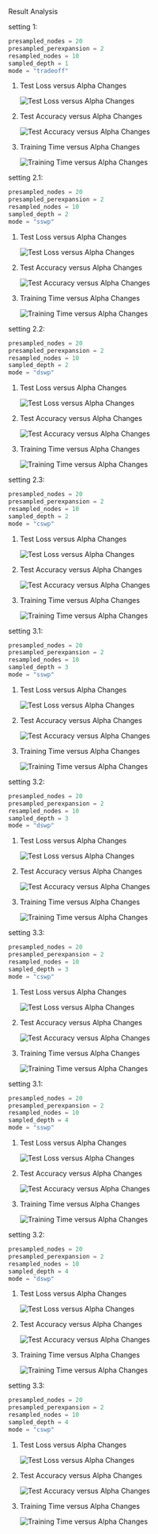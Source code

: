 Result Analysis

setting 1:

```Python
presampled_nodes = 20
presampled_perexpansion = 2
resampled_nodes = 10
sampled_depth = 1
mode = "tradeoff"
```



1. Test Loss versus Alpha Changes

   ![Test Loss versus Alpha Changes](../../results/proto/results_1hop_tradeoff/Test_Loss_versus_Alpha_Changes.png)

2. Test Accuracy versus Alpha Changes

   ![Test Accuracy versus Alpha Changes](../../results/proto/results_1hop_tradeoff/Test_Accuracy_versus_Alpha_Changes.png)

3. Training Time versus Alpha Changes

   ![Training Time versus Alpha Changes](../../results/proto/results_1hop_tradeoff/Training_Time_versus_Alpha_Changes.png)

setting 2.1:

```Python
presampled_nodes = 20
presampled_perexpansion = 2
resampled_nodes = 10
sampled_depth = 2
mode = "sswp"
```



1. Test Loss versus Alpha Changes

   ![Test Loss versus Alpha Changes](../../results/proto/results_2hop_sswp/Test_Loss_versus_Alpha_Changes.png)

2. Test Accuracy versus Alpha Changes

   ![Test Accuracy versus Alpha Changes](../../results/proto/results_2hop_sswp/Test_Accuracy_versus_Alpha_Changes.png)

3. Training Time versus Alpha Changes

   ![Training Time versus Alpha Changes](../../results/proto/results_2hop_sswp/Training_Time_versus_Alpha_Changes.png)

setting 2.2:

```Python
presampled_nodes = 20
presampled_perexpansion = 2
resampled_nodes = 10
sampled_depth = 2
mode = "dswp"
```



1. Test Loss versus Alpha Changes

   ![Test Loss versus Alpha Changes](../../results/proto/results_2hop_dswp/Test_Loss_versus_Alpha_Changes.png)

2. Test Accuracy versus Alpha Changes

   ![Test Accuracy versus Alpha Changes](../../results/proto/results_2hop_dswp/Test_Accuracy_versus_Alpha_Changes.png)

3. Training Time versus Alpha Changes

   ![Training Time versus Alpha Changes](../../results/proto/results_2hop_dswp/Training_Time_versus_Alpha_Changes.png)

setting 2.3:

```Python
presampled_nodes = 20
presampled_perexpansion = 2
resampled_nodes = 10
sampled_depth = 2
mode = "cswp"
```



1. Test Loss versus Alpha Changes

   ![Test Loss versus Alpha Changes](../../results/proto/results_2hop_cswp/Test_Loss_versus_Alpha_Changes.png)

2. Test Accuracy versus Alpha Changes

   ![Test Accuracy versus Alpha Changes](../../results/proto/results_2hop_cswp/Test_Accuracy_versus_Alpha_Changes.png)

3. Training Time versus Alpha Changes

   ![Training Time versus Alpha Changes](../../results/proto/results_2hop_cswp/Training_Time_versus_Alpha_Changes.png)

setting 3.1:

```Python
presampled_nodes = 20
presampled_perexpansion = 2
resampled_nodes = 10
sampled_depth = 3
mode = "sswp"
```



1. Test Loss versus Alpha Changes

   ![Test Loss versus Alpha Changes](../../results/proto/results_3hop_sswp/Test_Loss_versus_Alpha_Changes.png)

2. Test Accuracy versus Alpha Changes

   ![Test Accuracy versus Alpha Changes](../../results/proto/results_3hop_sswp/Test_Accuracy_versus_Alpha_Changes.png)

3. Training Time versus Alpha Changes

   ![Training Time versus Alpha Changes](../../results/proto/results_3hop_sswp/Training_Time_versus_Alpha_Changes.png)

setting 3.2:

```Python
presampled_nodes = 20
presampled_perexpansion = 2
resampled_nodes = 10
sampled_depth = 3
mode = "dswp"
```



1. Test Loss versus Alpha Changes

   ![Test Loss versus Alpha Changes](../../results/proto/results_3hop_dswp/Test_Loss_versus_Alpha_Changes.png)

2. Test Accuracy versus Alpha Changes

   ![Test Accuracy versus Alpha Changes](../../results/proto/results_3hop_dswp/Test_Accuracy_versus_Alpha_Changes.png)

3. Training Time versus Alpha Changes

   ![Training Time versus Alpha Changes](../../results/proto/results_3hop_dswp/Training_Time_versus_Alpha_Changes.png)

setting 3.3:

```Python
presampled_nodes = 20
presampled_perexpansion = 2
resampled_nodes = 10
sampled_depth = 3
mode = "cswp"
```



1. Test Loss versus Alpha Changes

   ![Test Loss versus Alpha Changes](../../results/proto/results_3hop_cswp/Test_Loss_versus_Alpha_Changes.png)

2. Test Accuracy versus Alpha Changes

   ![Test Accuracy versus Alpha Changes](../../results/proto/results_3hop_cswp/Test_Accuracy_versus_Alpha_Changes.png)

3. Training Time versus Alpha Changes

   ![Training Time versus Alpha Changes](../../results/proto/results_3hop_cswp/Training_Time_versus_Alpha_Changes.png)



setting 3.1:

```Python
presampled_nodes = 20
presampled_perexpansion = 2
resampled_nodes = 10
sampled_depth = 4
mode = "sswp"
```



1. Test Loss versus Alpha Changes

   ![Test Loss versus Alpha Changes](../../results/proto/results_4hop_sswp/Test_Loss_versus_Alpha_Changes.png)

2. Test Accuracy versus Alpha Changes

   ![Test Accuracy versus Alpha Changes](../../results/proto/results_4hop_sswp/Test_Accuracy_versus_Alpha_Changes.png)

3. Training Time versus Alpha Changes

   ![Training Time versus Alpha Changes](../../results/proto/results_4hop_sswp/Training_Time_versus_Alpha_Changes.png)

setting 3.2:

```Python
presampled_nodes = 20
presampled_perexpansion = 2
resampled_nodes = 10
sampled_depth = 4
mode = "dswp"
```



1. Test Loss versus Alpha Changes

   ![Test Loss versus Alpha Changes](../../results/proto/results_4hop_dswp/Test_Loss_versus_Alpha_Changes.png)

2. Test Accuracy versus Alpha Changes

   ![Test Accuracy versus Alpha Changes](../../results/proto/results_4hop_dswp/Test_Accuracy_versus_Alpha_Changes.png)

3. Training Time versus Alpha Changes

   ![Training Time versus Alpha Changes](../../results/proto/results_4hop_dswp/Training_Time_versus_Alpha_Changes.png)

setting 3.3:

```Python
presampled_nodes = 20
presampled_perexpansion = 2
resampled_nodes = 10
sampled_depth = 4
mode = "cswp"
```



1. Test Loss versus Alpha Changes

   ![Test Loss versus Alpha Changes](../../results/proto/results_4hop_cswp/Test_Loss_versus_Alpha_Changes.png)

2. Test Accuracy versus Alpha Changes

   ![Test Accuracy versus Alpha Changes](../../results/proto/results_4hop_cswp/Test_Accuracy_versus_Alpha_Changes.png)

3. Training Time versus Alpha Changes

   ![Training Time versus Alpha Changes](../../results/proto/results_4hop_cswp/Training_Time_versus_Alpha_Changes.png)